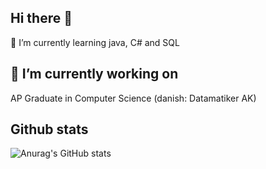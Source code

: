 ## Hi there 👋
🌱 I’m currently learning java, C# and SQL

## 🔭 I’m currently working on
AP Graduate in Computer Science 
(danish: Datamatiker AK)

## Github stats

![Anurag's GitHub stats](https://github-readme-stats.vercel.app/api?username=solesen1992&show_icons=true&theme=transparent)

